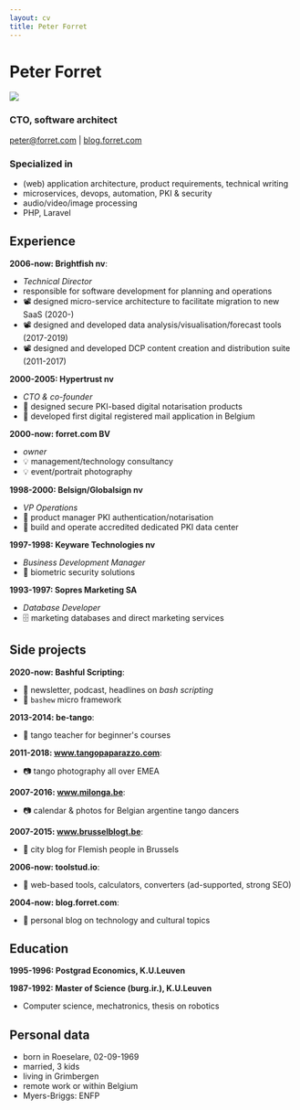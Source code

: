 ```yaml
---
layout: cv
title: Peter Forret
---
```

# Peter Forret

![](https://avatars.githubusercontent.com/u/474312?s=200&u=40180cc6243c8ea6115c8456dcaed6754cb2339f&v=4)

### CTO, software architect

<div id="webaddress">
<a href="peter@forret.com">peter@forret.com</a>
| <a href="https://blog.forret.com">blog.forret.com</a>
</div>

### Specialized in

- (web) application architecture, product requirements, technical writing
- microservices, devops, automation, PKI & security
- audio/video/image processing
- PHP, Laravel

## Experience

**2006-now: Brightfish nv**: 
- _Technical Director_ 
- responsible for software development for planning and operations
- 📽️ designed micro-service architecture to facilitate migration to new SaaS (2020-)
- 📽️ designed and developed data analysis/visualisation/forecast tools (2017-2019)
- 📽️ designed and developed DCP content creation and distribution suite (2011-2017)

**2000-2005: Hypertrust nv**
- _CTO & co-founder_
- 🔏️ designed secure PKI-based digital notarisation products
- 🔏 developed first digital registered mail application in Belgium 

**2000-now: forret.com BV**
- _owner_
- 💡 management/technology consultancy
- 💡 event/portrait photography

**1998-2000: Belsign/Globalsign nv**
- _VP Operations_
- 🔐 product manager PKI authentication/notarisation
- 🔐 build and operate accredited dedicated PKI data center

**1997-1998: Keyware Technologies nv**
- _Business Development Manager_
- 🎤 biometric security solutions

**1993-1997: Sopres Marketing SA**
- _Database Developer_
- 🗄️ marketing databases and direct marketing services

## Side projects

**2020-now: Bashful Scripting**: 
- 🔨 newsletter, podcast, headlines on _bash scripting_
- 🔨 `bashew` micro framework

**2013-2014: be-tango**: 
- 🕺 tango teacher for beginner's courses

**2011-2018: www.tangopaparazzo.com**: 
- 📷 tango photography all over EMEA

**2007-2016: www.milonga.be**: 
- 📷 calendar & photos for Belgian argentine tango dancers

**2007-2015: www.brusselblogt.be**: 
- 📰 city blog for Flemish people in Brussels

**2006-now: toolstud.io**: 
- 🔨 web-based tools, calculators, converters (ad-supported, strong SEO)

**2004-now: blog.forret.com**: 
- 📰 personal blog on technology and cultural topics

## Education

__1995-1996: Postgrad Economics, K.U.Leuven__

__1987-1992: Master of Science (burg.ir.), K.U.Leuven__
- Computer science, mechatronics, thesis on robotics

## Personal data
* born in Roeselare, 02-09-1969
* married, 3 kids
* living in Grimbergen
* remote work or within Belgium
* Myers-Briggs: ENFP

<!-- ### Footer

Last updated: Feb 2022 -->


